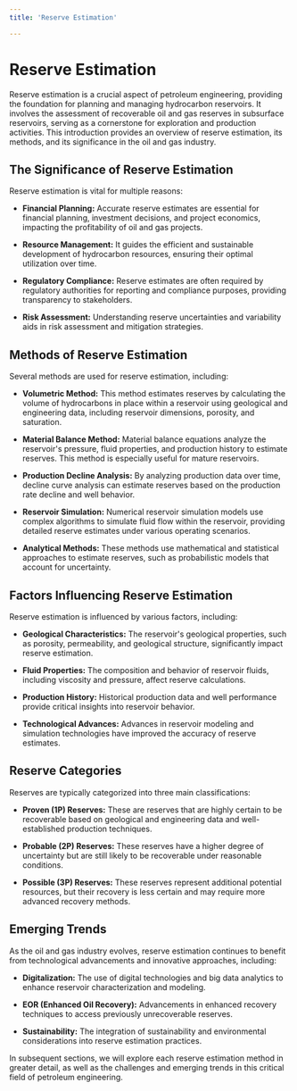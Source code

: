 ```yaml
---
title: 'Reserve Estimation'

---
```


# Reserve Estimation

Reserve estimation is a crucial aspect of petroleum engineering, providing the foundation for planning and managing hydrocarbon reservoirs. It involves the assessment of recoverable oil and gas reserves in subsurface reservoirs, serving as a cornerstone for exploration and production activities. This introduction provides an overview of reserve estimation, its methods, and its significance in the oil and gas industry.

## The Significance of Reserve Estimation

Reserve estimation is vital for multiple reasons:

- **Financial Planning:** Accurate reserve estimates are essential for financial planning, investment decisions, and project economics, impacting the profitability of oil and gas projects.

- **Resource Management:** It guides the efficient and sustainable development of hydrocarbon resources, ensuring their optimal utilization over time.

- **Regulatory Compliance:** Reserve estimates are often required by regulatory authorities for reporting and compliance purposes, providing transparency to stakeholders.

- **Risk Assessment:** Understanding reserve uncertainties and variability aids in risk assessment and mitigation strategies.

## Methods of Reserve Estimation

Several methods are used for reserve estimation, including:

- **Volumetric Method:** This method estimates reserves by calculating the volume of hydrocarbons in place within a reservoir using geological and engineering data, including reservoir dimensions, porosity, and saturation.

- **Material Balance Method:** Material balance equations analyze the reservoir's pressure, fluid properties, and production history to estimate reserves. This method is especially useful for mature reservoirs.

- **Production Decline Analysis:** By analyzing production data over time, decline curve analysis can estimate reserves based on the production rate decline and well behavior.

- **Reservoir Simulation:** Numerical reservoir simulation models use complex algorithms to simulate fluid flow within the reservoir, providing detailed reserve estimates under various operating scenarios.

- **Analytical Methods:** These methods use mathematical and statistical approaches to estimate reserves, such as probabilistic models that account for uncertainty.

## Factors Influencing Reserve Estimation

Reserve estimation is influenced by various factors, including:

- **Geological Characteristics:** The reservoir's geological properties, such as porosity, permeability, and geological structure, significantly impact reserve estimation.

- **Fluid Properties:** The composition and behavior of reservoir fluids, including viscosity and pressure, affect reserve calculations.

- **Production History:** Historical production data and well performance provide critical insights into reservoir behavior.

- **Technological Advances:** Advances in reservoir modeling and simulation technologies have improved the accuracy of reserve estimates.

## Reserve Categories

Reserves are typically categorized into three main classifications:

- **Proven (1P) Reserves:** These are reserves that are highly certain to be recoverable based on geological and engineering data and well-established production techniques.

- **Probable (2P) Reserves:** These reserves have a higher degree of uncertainty but are still likely to be recoverable under reasonable conditions.

- **Possible (3P) Reserves:** These reserves represent additional potential resources, but their recovery is less certain and may require more advanced recovery methods.

## Emerging Trends

As the oil and gas industry evolves, reserve estimation continues to benefit from technological advancements and innovative approaches, including:

- **Digitalization:** The use of digital technologies and big data analytics to enhance reservoir characterization and modeling.

- **EOR (Enhanced Oil Recovery):** Advancements in enhanced recovery techniques to access previously unrecoverable reserves.

- **Sustainability:** The integration of sustainability and environmental considerations into reserve estimation practices.

In subsequent sections, we will explore each reserve estimation method in greater detail, as well as the challenges and emerging trends in this critical field of petroleum engineering.
